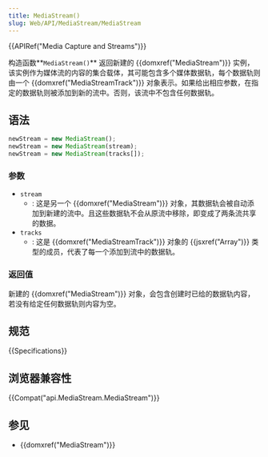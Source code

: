 ```yaml
---
title: MediaStream()
slug: Web/API/MediaStream/MediaStream
---
```


{{APIRef("Media Capture and Streams")}}

构造函数**`MediaStream()`** 返回新建的 {{domxref("MediaStream")}} 实例，该实例作为媒体流的内容的集合载体，其可能包含多个媒体数据轨，每个数据轨则由一个 {{domxref("MediaStreamTrack")}} 对象表示。如果给出相应参数，在指定的数据轨则被添加到新的流中。否则，该流中不包含任何数据轨。

## 语法

```js
newStream = new MediaStream();
newStream = new MediaStream(stream);
newStream = new MediaStream(tracks[]);
```

### 参数

- `stream`
  - : 这是另一个 {{domxref("MediaStream")}} 对象，其数据轨会被自动添加到新建的流中。且这些数据轨不会从原流中移除，即变成了两条流共享的数据。
- `tracks`
  - : 这是 {{domxref("MediaStreamTrack")}} 对象的 {{jsxref("Array")}} 类型的成员，代表了每一个添加到流中的数据轨。

### 返回值

新建的 {{domxref("MediaStream")}} 对象，会包含创建时已给的数据轨内容，若没有给定任何数据轨则内容为空。

## 规范

{{Specifications}}

## 浏览器兼容性

{{Compat("api.MediaStream.MediaStream")}}

## 参见

- {{domxref("MediaStream")}}
